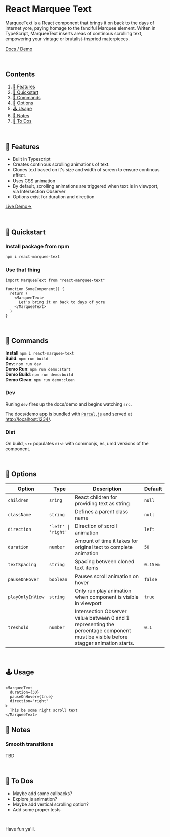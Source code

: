# React Marquee Text

MarqueeText is a React component that brings it on back to the days of internet yore, paying homage to the fanciful Marquee element. Writen in TypeScript, MarqueeText inserts areas of continous scrolling text, empowering your vintage or brutalist-inspried materpieces.

[Docs / Demo](https://stephenscaff.github.io/react-marquee-text/)

<br/>

## Contents

1. [📌 Features](#-features)
2. [🎯 Quickstart](#-quickstart)
3. [🤖 Commands](#-commands)
4. [🧬 Options](#-options)
5. [🕹️ Usage](#-usage)
6. [📓 Notes](#-notes)
7. [📅 To Dos](#-to-dos)

<br/>

## 📌 Features

- Built in Typescript
- Creates continous scrolling animations of text.
- Clones text based on it's size and width of screen to ensure continous effect.
- Uses CSS animation
- By default, scrolling animations are triggered when text is in viewport, via Intersection Observer
- Options exist for duration and direction

[Live Demo→](https://stephenscaff.github.io/react-marquee-text/)

<br/>

## 🎯 Quickstart

### Install package from npm

`npm i react-marquee-text`

### Use that thing

```
import MarqueeText from "react-marquee-text"

function SomeComponent() {
  return (
    <MarqueeText>
      Let's bring it on back to days of yore
    </MarqueeText>
  )
}
```

<br>

## 🤖 Commands

**Install** `npm i react-marquee-text` <br/>
**Build**: `npm run build` <br/>
**Dev**: `npm run dev` <br/>
**Demo Run**: `npm run demo:start` <br/>
**Demo Build**: `npm run demo:build` <br/>
**Demo Clean**: `npm run demo:clean` <br/>

### Dev

Runing `dev` fires up the docs/demo and begins watching `src`.

The docs/demo app is bundled with [`Parcel.js`](https://parceljs.org/) and served at [http://localhost:1234/](http://localhost:1234/).

### Dist

On build, `src` populates `dist` with commonjs, es, umd versions of the component.

<br/>

## 🧬 Options

<!-- prettier-ignore -->
| Option | Type | Description      | Default |
| ----   | ---- | -------- | -------|
| `children` | `sring` | React children for providing text as string  | `null` |
| `className`    | `string`  | Defines a parent class name | `null` |
| `direction`    | `'left' \| 'right'`  | Direction of scroll animation | `left` |
| `duration`      | `number` | Amount of time it takes for original text to complete animation  | `50` |
| `textSpacing` | `string` | Spacing between cloned text items | `0.15em` |
| `pauseOnHover`  | `boolean` | Pauses scroll animation on hover | `false` |
| `playOnlyInView` | `string` | Only run play animation when component is visible in viewport  | `true` |
| `treshold` | `number` | Intersection Observer value between 0 and 1 representing the percentage component must be visible before stagger animation starts. | `0.1` |

<br/>

## 🕹️ Usage

###

```
<MarqueeText
  duration={30}
  pauseOnHover={true}
  direction="right"
>
  This be some right scroll text
</MarqueeText>
```

## 📓 Notes

### Smooth transitions

TBD

<br/>

## 📅 To Dos

- Maybe add some callbacks?
- Explore js animation?
- Maybe add vertical scrolling option?
- Add some proper tests

<br/>

Have fun ya'll.
